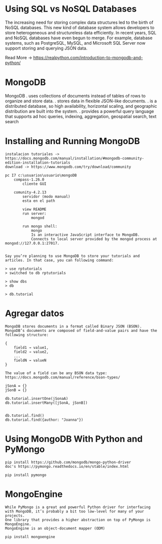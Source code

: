# Using SQL vs NoSQL Databases
The increasing need for storing complex data structures led to the birth of NoSQL databases. This new kind of database system allows developers to store heterogeneous and structureless data efficiently.
In recent years, SQL and NoSQL databases have even begun to merge.
For example, database systems, such as PostgreSQL, MySQL, and Microsoft SQL Server now support storing and querying JSON data.

Read More -> https://realpython.com/introduction-to-mongodb-and-python/

# MongoDB
MongoDB
 . uses collections of documents instead of tables of rows to organize and store data.
 . stores data in flexible JSON-like documents.
 . is a distributed database, so high availability, horizontal scaling, and geographic distribution are built into the system. 
 . provides a powerful query language that supports ad hoc queries, indexing, aggregation, geospatial search, text search


# Installing and Running MongoDB
	instalacion tutoriales -> https://docs.mongodb.com/manual/installation/#mongodb-community-edition-installation-tutorials
	download -> https://www.mongodb.com/try/download/community
	
	pc I7 c:\usuarios\usuario\mongoDB
		compass-1.26.0
			cliente GUI
		
		comunity-4.2.13
			servidor (modo manual)
			esta en el path
			
			view README
			run server:
				mongod
				
			run mongo shell:
				mongo
				Is an interactive JavaScript interface to MongoDB.
				Connects to local server provided by the mongod process at mongod://127.0.0.1:27017.
				
	
	Say you’re planning to use MongoDB to store your tutorials and articles. In that case, you can following command:
	
	> use rptutorials
	> switched to db rptutorials
	
	> show dbs
	> db
	
	> db.tutorial
	
# Agregar datos
	MongoDB stores documents in a format called Binary JSON (BSON).
	MongoDB’s documents are composed of field-and-value pairs and have the following structure:
	
	{
		field1 → value1,
		field2 → value2,
		...
		fieldN → valueN
	}
	
	The value of a field can be any BSON data type: https://docs.mongodb.com/manual/reference/bson-types/

	jSonA = {}
	jSonB = {}
	
	db.tutorial.insertOne(jSonaA)
	db.tutorial.insertMany([jSonA, jSonB])
	
	
	db.tutorial.find()
	db.tutorial.find({author: "Joanna"})

# Using MongoDB With Python and PyMongo
	pip install https://github.com/mongodb/mongo-python-driver
	doc's https://pymongo.readthedocs.io/en/stable/index.html
	
	pip install pymongo
	


# MongoEngine
	While PyMongo is a great and powerful Python driver for interfacing with MongoDB, it’s probably a bit too low-level for many of your projects.
	One library that provides a higher abstraction on top of PyMongo is MongoEngine.
	MongoEngine is an object-document mapper (ODM)
	
	pip install mongoengine
	
	







